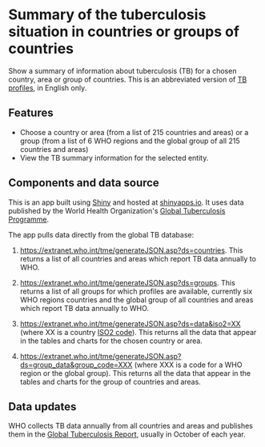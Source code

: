 # Summary of the tuberculosis situation in countries or groups of countries
Show a summary of information about tuberculosis (TB) for a chosen country, area or group of countries. This is an abbreviated version of [TB profiles](https://github.com/hazimtimimi/tb_profiles), in English only.

## Features

* Choose a country or area (from a list of 215 countries and areas) or a group (from a list of 6 WHO regions and the global group of all 215 countries and areas)
* View the TB summary information for the selected entity.

## Components and data source

This is an app built using [Shiny](https://shiny.rstudio.com/) and hosted at [shinyapps.io](https://worldhealthorg.shinyapps.io/TBrief/). It uses data published by the World Health Organization's [Global Tuberculosis Programme](https://www.who.int/teams/global-tuberculosis-programme/data).

The app pulls data directly from the global TB database:

1. https://extranet.who.int/tme/generateJSON.asp?ds=countries. This returns a list of all countries and areas which report TB data annually to WHO. 

2. https://extranet.who.int/tme/generateJSON.asp?ds=groups. This returns a list of all groups for which profiles are available, currently six WHO regions countries and the global group of all countries and areas which report TB data annually to WHO. 


4. https://extranet.who.int/tme/generateJSON.asp?ds=data&iso2=XX (where XX is a country [ISO2 code](https://en.wikipedia.org/wiki/ISO_3166-1_alpha-2)). This returns all the data that appear in the tables and charts for the chosen country or area.

5. https://extranet.who.int/tme/generateJSON.asp?ds=group_data&group_code=XXX (where XXX is a code for a WHO region or the global group). This returns all the data that appear in the tables and charts for the group of countries and areas.


## Data updates

WHO collects TB data annually from all countries and areas and publishes them in the  [Global Tuberculosis Report](https://www.who.int/teams/global-tuberculosis-programme/data), usually in October of each year.



